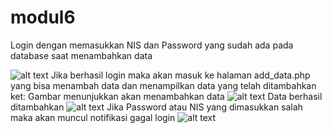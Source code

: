 # modul6
Login dengan memasukkan NIS dan Password yang sudah ada pada database saat menambahkan data

![alt text](https://github.com/NabilaRahmadanti/modul5/blob/master/hasilmodul6/1.PNG)
Jika berhasil login maka akan masuk ke halaman add_data.php yang bisa menambah data dan menampilkan data yang telah ditambahkan
ket: Gambar menunjukkan akan menambahkan data
![alt text](https://github.com/NabilaRahmadanti/modul5/blob/master/hasilmodul6/2.PNG)
Data berhasil ditambahkan
![alt text](https://github.com/NabilaRahmadanti/modul5/blob/master/hasilmodul6/4.PNG)
Jika Password atau NIS yang dimasukkan salah maka akan muncul notifikasi gagal login
![alt text](https://github.com/NabilaRahmadanti/modul5/blob/master/hasilmodul6/5.PNG)
